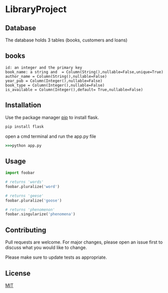 
# LibraryProject
## Database
The database holds 3 tables (books, customers and loans)
## books
    id: an integer and the primary key 
    book_name: a string and  = Column(String(),nullable=False,unique=True)
    author_name = Column(String(),nullable=False)
    year_pub = Column(Integer(),nullable=False)
    book_type = Column(Integer(),nullable=False)
    is_available = Column(Integer(),default= True,nullable=False)
## Installation

Use the package manager [pip](https://pip.pypa.io/en/stable/) to install flask.

```bash
pip install flask
```

open a cmd terminal and run the app.py file

```cmd
>>>python app.py
```

## Usage

```python
import foobar

# returns 'words'
foobar.pluralize('word')

# returns 'geese'
foobar.pluralize('goose')

# returns 'phenomenon'
foobar.singularize('phenomena')
```

## Contributing
Pull requests are welcome. For major changes, please open an issue first to discuss what you would like to change.

Please make sure to update tests as appropriate.

## License
[MIT](https://choosealicense.com/licenses/mit/)
